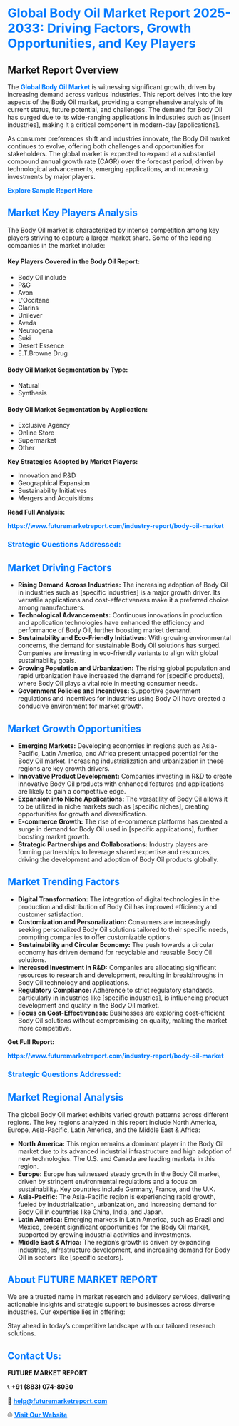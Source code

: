 <h1 style="color: #007BFF;">Global Body Oil Market Report 2025-2033: Driving Factors, Growth Opportunities, and Key Players</h1>

<section id="overview">
<h2>Market Report Overview</h2>
<p>The <a href="https://www.futuremarketreport.com/industry-report/body-oil-market" style="color: #007BFF; text-decoration: none;"><strong>Global Body Oil Market</strong></a> is witnessing significant growth, driven by increasing demand across various industries. This report delves into the key aspects of the Body Oil market, providing a comprehensive analysis of its current status, future potential, and challenges. The demand for Body Oil has surged due to its wide-ranging applications in industries such as [insert industries], making it a critical component in modern-day [applications].</p>
<p>As consumer preferences shift and industries innovate, the Body Oil market continues to evolve, offering both challenges and opportunities for stakeholders. The global market is expected to expand at a substantial compound annual growth rate (CAGR) over the forecast period, driven by technological advancements, emerging applications, and increasing investments by major players.</p>
</section>

<section id="overview">
<p><a href="https://www.futuremarketreport.com/request-sample/reportId=100113" style="color: #007BFF; text-decoration: none;"><strong>Explore Sample Report Here</strong></a></p>
</section>

<section id="key-players">
<h2 style="color: #007BFF;">Market Key Players Analysis</h2>
<p>The Body Oil market is characterized by intense competition among key players striving to capture a larger market share. Some of the leading companies in the market include:</p>
<h4>Key Players Covered in the Body Oil Report:</h4>
<ul><li>Body Oil include</li><li>P&amp;G</li><li>Avon</li><li>L&#039;Occitane</li><li>Clarins</li><li>Unilever</li><li>Aveda</li><li>Neutrogena</li><li>Suki</li><li>Desert Essence</li><li>E.T.Browne Drug</li></ul>
<h4>Body Oil Market Segmentation by Type:</h4>
<ul><li>Natural</li><li>Synthesis</li></ul>

<h4>Body Oil Market Segmentation by Application:</h4>
<ul><li>Exclusive Agency</li><li>Online Store</li><li>Supermarket</li><li>Other</li></ul>
<p><strong>Key Strategies Adopted by Market Players:</strong></p>
<ul>
<li>Innovation and R&D</li>
<li>Geographical Expansion</li>
<li>Sustainability Initiatives</li>
<li>Mergers and Acquisitions</li>
</ul>
</section>

<section>
<p><strong>Read Full Analysis: </strong></p><a href="https://www.futuremarketreport.com/industry-report/body-oil-market" style="color: #007BFF; text-decoration: none;"><strong>https://www.futuremarketreport.com/industry-report/body-oil-market</strong></a>
<h3 style="color: #007BFF;">Strategic Questions Addressed:</h3>
</section>

<section id="driving-factors">
<h2 style="color: #007BFF;">Market Driving Factors</h2>
<ul>
<li><strong>Rising Demand Across Industries:</strong> The increasing adoption of Body Oil in industries such as [specific industries] is a major growth driver. Its versatile applications and cost-effectiveness make it a preferred choice among manufacturers.</li>
<li><strong>Technological Advancements:</strong> Continuous innovations in production and application technologies have enhanced the efficiency and performance of Body Oil, further boosting market demand.</li>
<li><strong>Sustainability and Eco-Friendly Initiatives:</strong> With growing environmental concerns, the demand for sustainable Body Oil solutions has surged. Companies are investing in eco-friendly variants to align with global sustainability goals.</li>
<li><strong>Growing Population and Urbanization:</strong> The rising global population and rapid urbanization have increased the demand for [specific products], where Body Oil plays a vital role in meeting consumer needs.</li>
<li><strong>Government Policies and Incentives:</strong> Supportive government regulations and incentives for industries using Body Oil have created a conducive environment for market growth.</li>
</ul>
</section>

<section id="growth-opportunities">
<h2 style="color: #007BFF;">Market Growth Opportunities</h2>
<ul>
<li><strong>Emerging Markets:</strong> Developing economies in regions such as Asia-Pacific, Latin America, and Africa present untapped potential for the Body Oil market. Increasing industrialization and urbanization in these regions are key growth drivers.</li>
<li><strong>Innovative Product Development:</strong> Companies investing in R&D to create innovative Body Oil products with enhanced features and applications are likely to gain a competitive edge.</li>
<li><strong>Expansion into Niche Applications:</strong> The versatility of Body Oil allows it to be utilized in niche markets such as [specific niches], creating opportunities for growth and diversification.</li>
<li><strong>E-commerce Growth:</strong> The rise of e-commerce platforms has created a surge in demand for Body Oil used in [specific applications], further boosting market growth.</li>
<li><strong>Strategic Partnerships and Collaborations:</strong> Industry players are forming partnerships to leverage shared expertise and resources, driving the development and adoption of Body Oil products globally.</li>
</ul>
</section>

<section id="trending-factors">
<h2 style="color: #007BFF;">Market Trending Factors</h2>
<ul>
<li><strong>Digital Transformation:</strong> The integration of digital technologies in the production and distribution of Body Oil has improved efficiency and customer satisfaction.</li>
<li><strong>Customization and Personalization:</strong> Consumers are increasingly seeking personalized Body Oil solutions tailored to their specific needs, prompting companies to offer customizable options.</li>
<li><strong>Sustainability and Circular Economy:</strong> The push towards a circular economy has driven demand for recyclable and reusable Body Oil solutions.</li>
<li><strong>Increased Investment in R&D:</strong> Companies are allocating significant resources to research and development, resulting in breakthroughs in Body Oil technology and applications.</li>
<li><strong>Regulatory Compliance:</strong> Adherence to strict regulatory standards, particularly in industries like [specific industries], is influencing product development and quality in the Body Oil market.</li>
<li><strong>Focus on Cost-Effectiveness:</strong> Businesses are exploring cost-efficient Body Oil solutions without compromising on quality, making the market more competitive.</li>
</ul>
</section>

<section>
<p><strong>Get Full Report: </strong></p><a href="https://www.futuremarketreport.com/industry-report/body-oil-market" style="color: #007BFF; text-decoration: none;"><strong>https://www.futuremarketreport.com/industry-report/body-oil-market</strong></a>
<h3 style="color: #007BFF;">Strategic Questions Addressed:</h3>
</section>


<section id="regional-analysis">
<h2 style="color: #007BFF;">Market Regional Analysis</h2>
<p>The global Body Oil market exhibits varied growth patterns across different regions. The key regions analyzed in this report include North America, Europe, Asia-Pacific, Latin America, and the Middle East & Africa:</p>
<ul>
<li><strong>North America:</strong> This region remains a dominant player in the Body Oil market due to its advanced industrial infrastructure and high adoption of new technologies. The U.S. and Canada are leading markets in this region.</li>
<li><strong>Europe:</strong> Europe has witnessed steady growth in the Body Oil market, driven by stringent environmental regulations and a focus on sustainability. Key countries include Germany, France, and the U.K.</li>
<li><strong>Asia-Pacific:</strong> The Asia-Pacific region is experiencing rapid growth, fueled by industrialization, urbanization, and increasing demand for Body Oil in countries like China, India, and Japan.</li>
<li><strong>Latin America:</strong> Emerging markets in Latin America, such as Brazil and Mexico, present significant opportunities for the Body Oil market, supported by growing industrial activities and investments.</li>
<li><strong>Middle East & Africa:</strong> The region’s growth is driven by expanding industries, infrastructure development, and increasing demand for Body Oil in sectors like [specific sectors].</li>
</ul>
</section>

<footer>
<h2 style="color: #007BFF;">About FUTURE MARKET REPORT</h2>
<p>We are a trusted name in market research and advisory services, delivering actionable insights and strategic support to businesses across diverse industries. Our expertise lies in offering:</p>

<p>Stay ahead in today’s competitive landscape with our tailored research solutions.</p>

<h2 style="color: #007BFF;">Contact Us:</h2>
<p><strong>FUTURE MARKET REPORT</strong></p>
<p>📞 <strong>+91 (883) 074-8030</strong></p>
<p>📧 <strong><a href="mailto:help@futuremarketreport.com" style="color: #007BFF;">help@futuremarketreport.com</a></strong></p>
<p>🌐 <strong><a href="https://www.futuremarketreport.com/" style="color: #007BFF;">Visit Our Website</a></strong></p>
</footer>
